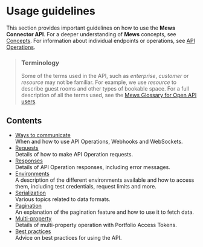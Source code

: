 # Usage guidelines

This section provides important guidelines on how to use the __Mews Connector API__. For a deeper understanding of **Mews** concepts, see [Concepts](../concepts/README.md). For information about individual endpoints or operations, see [API Operations](../operations/README.md).

> ### Terminology
> Some of the terms used in the API, such as *enterprise*, *customer* or *resource* may not be familiar.
> For example, we use *resource* to describe guest rooms and other types of bookable space.
> For a full description of all the terms used, see the [Mews Glossary for Open API users](https://help.mews.com/s/article/Mews-Glossary-for-Open-API-users?language=en_US).

## Contents

* [Ways to communicate](communicate.md)<br>When and how to use API Operations, Webhooks and WebSockets.
* [Requests](requests.md)<br>Details of how to make API Operation requests.
* [Responses](responses.md)<br>Details of API Operation responses, including error messages.
* [Environments](environments.md)<br>A description of the different environments available and how to access them, including test credentials, request limits and more.
* [Serialization](serialization.md)<br>Various topics related to data formats.
* [Pagination](pagination.md)<br>An explanation of the pagination feature and how to use it to fetch data.
* [Multi-property](multi-property.md)<br>Details of multi-property operation with Portfolio Access Tokens.
* [Best practices](best-practices.md)<br>Advice on best practices for using the API.
